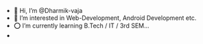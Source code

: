 - 👋 Hi, I’m @Dharmik-vaja
- 👀 I’m interested in Web-Development, Android Development etc.
- ⭕ I’m currently learning B.Tech / IT / 3rd SEM...
- 

<!---
Dharmik-vaja/Dharmik-vaja is a ✨ special ✨ repository because its `README.md` (this file) appears on your GitHub profile.
You can click the Preview link to take a look at your changes.
--->
